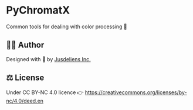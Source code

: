 # PyChromatX
Common tools for dealing with color processing 🎨

## 🧑‍💻 Author
Designed with 💖 by [Jusdeliens Inc.](https://jusdeliens.com)

## ⚖️ License
Under CC BY-NC 4.0 licence 
👉 https://creativecommons.org/licenses/by-nc/4.0/deed.en
